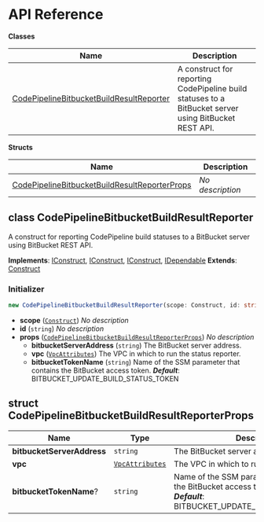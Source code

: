 # API Reference

**Classes**

Name|Description
----|-----------
[CodePipelineBitbucketBuildResultReporter](#cdk-codepipeline-bitbucket-build-result-reporter-codepipelinebitbucketbuildresultreporter)|A construct for reporting CodePipeline build statuses to a BitBucket server using BitBucket REST API.


**Structs**

Name|Description
----|-----------
[CodePipelineBitbucketBuildResultReporterProps](#cdk-codepipeline-bitbucket-build-result-reporter-codepipelinebitbucketbuildresultreporterprops)|*No description*



## class CodePipelineBitbucketBuildResultReporter  <a id="cdk-codepipeline-bitbucket-build-result-reporter-codepipelinebitbucketbuildresultreporter"></a>

A construct for reporting CodePipeline build statuses to a BitBucket server using BitBucket REST API.

__Implements__: [IConstruct](#constructs-iconstruct), [IConstruct](#aws-cdk-core-iconstruct), [IConstruct](#constructs-iconstruct), [IDependable](#aws-cdk-core-idependable)
__Extends__: [Construct](#aws-cdk-core-construct)

### Initializer




```ts
new CodePipelineBitbucketBuildResultReporter(scope: Construct, id: string, props: CodePipelineBitbucketBuildResultReporterProps)
```

* **scope** (<code>[Construct](#aws-cdk-core-construct)</code>)  *No description*
* **id** (<code>string</code>)  *No description*
* **props** (<code>[CodePipelineBitbucketBuildResultReporterProps](#cdk-codepipeline-bitbucket-build-result-reporter-codepipelinebitbucketbuildresultreporterprops)</code>)  *No description*
  * **bitbucketServerAddress** (<code>string</code>)  The BitBucket server address. 
  * **vpc** (<code>[VpcAttributes](#aws-cdk-aws-ec2-vpcattributes)</code>)  The VPC in which to run the status reporter. 
  * **bitbucketTokenName** (<code>string</code>)  Name of the SSM parameter that contains the BitBucket access token. __*Default*__: BITBUCKET_UPDATE_BUILD_STATUS_TOKEN




## struct CodePipelineBitbucketBuildResultReporterProps  <a id="cdk-codepipeline-bitbucket-build-result-reporter-codepipelinebitbucketbuildresultreporterprops"></a>






Name | Type | Description 
-----|------|-------------
**bitbucketServerAddress** | <code>string</code> | The BitBucket server address.
**vpc** | <code>[VpcAttributes](#aws-cdk-aws-ec2-vpcattributes)</code> | The VPC in which to run the status reporter.
**bitbucketTokenName**? | <code>string</code> | Name of the SSM parameter that contains the BitBucket access token.<br/>__*Default*__: BITBUCKET_UPDATE_BUILD_STATUS_TOKEN



